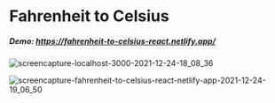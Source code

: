# Fahrenheit to Celsius

##### Demo: https://fahrenheit-to-celsius-react.netlify.app/

![screencapture-localhost-3000-2021-12-24-18_08_36](https://user-images.githubusercontent.com/52893501/147365939-a568f2c7-9e3e-473f-90dd-c23b4adc5df0.png)

![screencapture-fahrenheit-to-celsius-react-netlify-app-2021-12-24-19_06_50](https://user-images.githubusercontent.com/52893501/147366167-9f6c5de8-8bfb-4cac-aa49-b3e29cbe0143.png)
